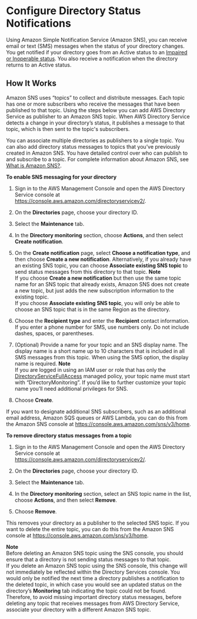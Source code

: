 # Configure Directory Status Notifications<a name="simple_ad_enable_notifications"></a>

Using Amazon Simple Notification Service \(Amazon SNS\), you can receive email or text \(SMS\) messages when the status of your directory changes\. You get notified if your directory goes from an Active status to an [Impaired or Inoperable status](https://docs.aws.amazon.com/directoryservice/latest/admin-guide/directory_status.html)\. You also receive a notification when the directory returns to an Active status\.

## How It Works<a name="ds_sns_overview"></a>

Amazon SNS uses “topics” to collect and distribute messages\. Each topic has one or more subscribers who receive the messages that have been published to that topic\. Using the steps below you can add AWS Directory Service as publisher to an Amazon SNS topic\. When AWS Directory Service detects a change in your directory’s status, it publishes a message to that topic, which is then sent to the topic's subscribers\. 

You can associate multiple directories as publishers to a single topic\. You can also add directory status messages to topics that you’ve previously created in Amazon SNS\. You have detailed control over who can publish to and subscribe to a topic\. For complete information about Amazon SNS, see [What is Amazon SNS?](https://docs.aws.amazon.com/sns/latest/dg/welcome.html)\.

**To enable SNS messaging for your directory**

1. Sign in to the AWS Management Console and open the AWS Directory Service console at [https://console\.aws\.amazon\.com/directoryservicev2/](https://console.aws.amazon.com/directoryservicev2/)\.

1.  On the **Directories** page, choose your directory ID\.

1. Select the **Maintenance** tab\.

1. In the **Directory monitoring** section, choose **Actions**, and then select **Create notification**\.

1. On the **Create notification** page, select **Choose a notification type**, and then choose **Create a new notification**\. Alternatively, if you already have an existing SNS topic, you can choose **Associate existing SNS topic** to send status messages from this directory to that topic\.
**Note**  
If you choose **Create a new notification** but then use the same topic name for an SNS topic that already exists, Amazon SNS does not create a new topic, but just adds the new subscription information to the existing topic\.  
If you choose **Associate existing SNS topic**, you will only be able to choose an SNS topic that is in the same Region as the directory\.

1. Choose the **Recipient type** and enter the **Recipient** contact information\. If you enter a phone number for SMS, use numbers only\. Do not include dashes, spaces, or parentheses\.

1. \(Optional\) Provide a name for your topic and an SNS display name\. The display name is a short name up to 10 characters that is included in all SMS messages from this topic\. When using the SMS option, the display name is required\. 
**Note**  
If you are logged in using an IAM user or role that has only the [DirectoryServiceFullAccess](https://docs.aws.amazon.com/directoryservice/latest/admin-guide/role_ds_full_access.html) managed policy, your topic name must start with “DirectoryMonitoring”\. If you’d like to further customize your topic name you’ll need additional privileges for SNS\.

1. Choose **Create**\.

If you want to designate additional SNS subscribers, such as an additional email address, Amazon SQS queues or AWS Lambda, you can do this from the Amazon SNS console at [https://console\.aws\.amazon\.com/sns/v3/home](https://console.aws.amazon.com/sns/v3/home)\.

**To remove directory status messages from a topic**

1. Sign in to the AWS Management Console and open the AWS Directory Service console at [https://console\.aws\.amazon\.com/directoryservicev2/](https://console.aws.amazon.com/directoryservicev2/)\.

1.  On the **Directories** page, choose your directory ID\.

1. Select the **Maintenance** tab\.

1. In the **Directory monitoring** section, select an SNS topic name in the list, choose **Actions**, and then select **Remove**\.

1. Choose **Remove**\.

This removes your directory as a publisher to the selected SNS topic\. If you want to delete the entire topic, you can do this from the Amazon SNS console at [https://console\.aws\.amazon\.com/sns/v3/home](https://console.aws.amazon.com/sns/v3/home)\.

**Note**  
Before deleting an Amazon SNS topic using the SNS console, you should ensure that a directory is not sending status messages to that topic\.   
If you delete an Amazon SNS topic using the SNS console, this change will not immediately be reflected within the Directory Services console\. You would only be notified the next time a directory publishes a notification to the deleted topic, in which case you would see an updated status on the directory’s **Monitoring** tab indicating the topic could not be found\.  
Therefore, to avoid missing important directory status messages, before deleting any topic that receives messages from AWS Directory Service, associate your directory with a different Amazon SNS topic\. 